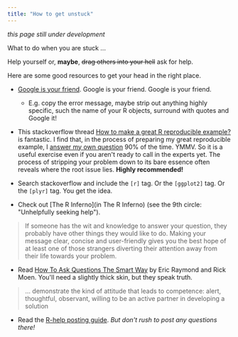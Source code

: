 ```yaml
---
title: "How to get unstuck"
---
```


*this page still under development*

What to do when you are stuck ...

Help yourself or, __maybe__, ~~drag others into your hell~~ ask for help.

Here are some good resources to get your head in the right place.

  * [Google is your friend](http://xkcd.com/627/). Google is your friend. Google is your friend.
  
    - E.g. copy the error message, maybe strip out anything highly specific, such the name of your R objects, surround with quotes and Google it!

  * This stackoverflow thread [How to make a great R reproducible example?](http://stackoverflow.com/questions/5963269/how-to-make-a-great-r-reproducible-example/5963610#5963610) is fantastic. I find that, in the process of preparing my great reproducible example, I [answer my own question](http://htmlpreview.github.io/?https://gist.githubusercontent.com/jennybc/58466fd018823302f398/raw/4c7059558e1525b482f1ee794a5828ca8999bf98/2014-07-25_wrapper-graphics-dev-open-close.html) 90% of the time. YMMV. So it is a useful exercise even if you aren't ready to call in the experts yet. The process of stripping your problem down to its bare essence often reveals where the root issue lies. __Highly recommended!__
  
  * Search stackoverflow and include the `[r]` tag. Or the `[ggplot2]` tag. Or the `[plyr]` tag. You get the idea.

  * Check out [The R Inferno](in The R Inferno) (see the 9th circle: "Unhelpfully seeking help").
  
  > If someone has the wit and knowledge to answer your question, they probably have other things they would like to do. Making your message clear, concise and user-friendly gives you the best hope of at least one of those strangers diverting their attention away from their life towards your problem.
  
  * Read [How To Ask Questions The Smart Way](http://www.catb.org/~esr/faqs/smart-questions.html) by Eric Raymond and Rick Moen. You'll need a slightly thick skin, but they speak truth.
  
  > ... demonstrate the kind of attitude that leads to competence: alert, thoughtful, observant, willing to be an active partner in developing a solution
  
  * Read the [R-help posting guide](http://www.r-project.org/posting-guide.html). *But don't rush to post any questions there!*


